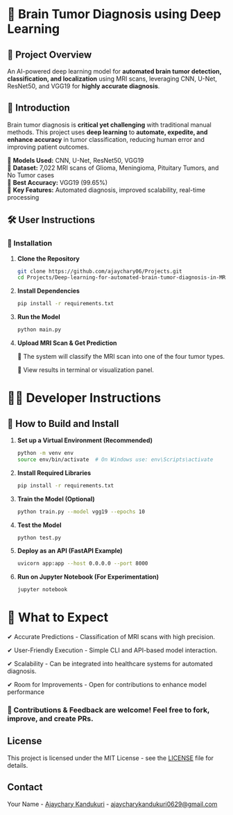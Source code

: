 
# 🧠 Brain Tumor Diagnosis using Deep Learning  

## 📝 Project Overview  
An AI-powered deep learning model for **automated brain tumor detection, classification, and localization** using MRI scans, leveraging CNN, U-Net, ResNet50, and VGG19 for **highly accurate diagnosis**.  

## 🚀 Introduction  
Brain tumor diagnosis is **critical yet challenging** with traditional manual methods. This project uses **deep learning** to **automate, expedite, and enhance accuracy** in tumor classification, reducing human error and improving patient outcomes.  

🔹 **Models Used:** CNN, U-Net, ResNet50, VGG19  
🔹 **Dataset:** 7,022 MRI scans of Glioma, Meningioma, Pituitary Tumors, and No Tumor cases  
🔹 **Best Accuracy:** VGG19 (99.65%)  
🔹 **Key Features:** Automated diagnosis, improved scalability, real-time processing  

## 🛠️ User Instructions  

### 📌 Installation  
1. **Clone the Repository**  
   ```bash
   git clone https://github.com/ajaychary06/Projects.git
   cd Projects/Deep-learning-for-automated-brain-tumor-diagnosis-in-MRI-scans/
2. **Install Dependencies**
   ```bash
   pip install -r requirements.txt
3. **Run the Model**
	 ```bash 
   python main.py
   
4. **Upload MRI Scan & Get Prediction**
   
	🔹 The system will classify the MRI scan into one of the four tumor types.

	🔹 View results in terminal or visualization panel.

# 👨‍💻 Developer Instructions
##  🔧 How to Build and Install
1. **Set up a Virtual Environment (Recommended)**
	``` bash
	python -m venv env
	source env/bin/activate  # On Windows use: env\Scripts\activate
2. **Install Required Libraries**
	```bash
	pip install -r requirements.txt
3. **Train the Model (Optional)**
   ```bash
   python train.py --model vgg19 --epochs 10
4. **Test the Model**
	```bash
 	python test.py
5. **Deploy as an API (FastAPI Example)**
	```bash
 	uvicorn app:app --host 0.0.0.0 --port 8000
6. **Run on Jupyter Notebook (For Experimentation)**
   ```bash
   jupyter notebook

# 🎯 What to Expect

✔ Accurate Predictions - Classification of MRI scans with high precision.

✔ User-Friendly Execution - Simple CLI and API-based model interaction.

✔ Scalability - Can be integrated into healthcare systems for automated diagnosis.

✔ Room for Improvements - Open for contributions to enhance model performance

### 📢 Contributions & Feedback are welcome! Feel free to fork, improve, and create PRs.



## License

This project is licensed under the MIT License - see the [LICENSE](https://github.com/ajaychary06/Projects/blob/main/LICENSE) file for details.


## Contact

Your Name - [Ajaychary Kandukuri](https://www.linkedin.com/in/ajaychary-kandukuri-053a5a25a) - ajaycharykandukuri0629@gmail.com








